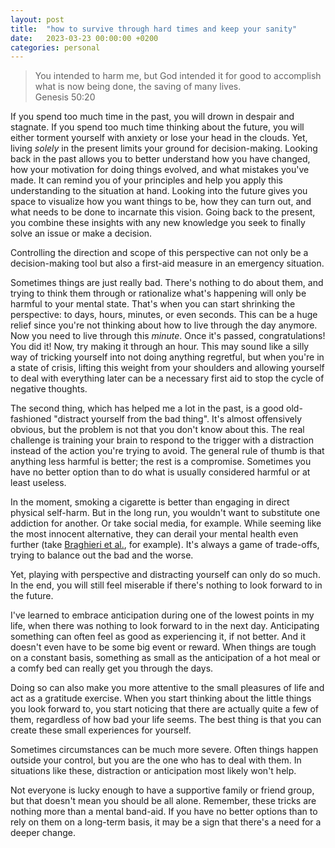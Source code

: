 ```yaml
---
layout: post
title:  "how to survive through hard times and keep your sanity"
date:   2023-03-23 00:00:00 +0200
categories: personal
---
```


>You intended to harm me, but God intended it for good to accomplish what is now being done, the saving of many lives.
<br>Genesis 50:20

If you spend too much time in the past, you will drown in despair and stagnate. If you spend too much time thinking about the future, you will either torment yourself with anxiety or lose your head in the clouds. Yet, living _solely_ in the present limits your ground for decision-making. Looking back in the past allows you to better understand how you have changed, how your motivation for doing things evolved, and what mistakes you've made. It can remind you of your principles and help you apply this understanding to the situation at hand. Looking into the future gives you space to visualize how you want things to be, how they can turn out, and what needs to be done to incarnate this vision. Going back to the present, you combine these insights with any new knowledge you seek to finally solve an issue or make a decision.

Controlling the direction and scope of this perspective can not only be a decision-making tool but also a first-aid measure in an emergency situation.

Sometimes things are just really bad. There's nothing to do about them, and trying to think them through or rationalize what's happening will only be harmful to your mental state. That's when you can start shrinking the perspective: to days, hours, minutes, or even seconds. This can be a huge relief since you're not thinking about how to live through the day anymore. Now you need to live through this _minute_. Once it's passed, congratulations! You did it! Now, try making it through an hour. This may sound like a silly way of tricking yourself into not doing anything regretful, but when you're in a state of crisis, lifting this weight from your shoulders and allowing yourself to deal with everything later can be a necessary first aid to stop the cycle of negative thoughts.

The second thing, which has helped me a lot in the past, is a good old-fashioned "distract yourself from the bad thing". It's almost offensively obvious, but the problem is not that you don't know about this. The real challenge is training your brain to respond to the trigger with a distraction instead of the action you're trying to avoid. The general rule of thumb is that anything less harmful is better; the rest is a compromise. Sometimes you have no better option than to do what is usually considered harmful or at least useless.

In the moment, smoking a cigarette is better than engaging in direct physical self-harm. But in the long run, you wouldn't want to substitute one addiction for another. Or take social media, for example. While seeming like the most innocent alternative, they can derail your mental health even further (take [Braghieri et al.](https://web.archive.org/web/20230323132257/https://www.econstor.eu/bitstream/10419/260853/1/cesifo1_wp9723.pdf), for example). It's always a game of trade-offs, trying to balance out the bad and the worse.

Yet, playing with perspective and distracting yourself can only do so much. In the end, you will still feel miserable if there's nothing to look forward to in the future.

I've learned to embrace anticipation during one of the lowest points in my life, when there was nothing to look forward to in the next day. Anticipating something can often feel as good as experiencing it, if not better. And it doesn't even have to be some big event or reward. When things are tough on a constant basis, something as small as the anticipation of a hot meal or a comfy bed can really get you through the days.

Doing so can also make you more attentive to the small pleasures of life and act as a gratitude exercise. When you start thinking about the little things you look forward to, you start noticing that there are actually quite a few of them, regardless of how bad your life seems. The best thing is that you can create these small experiences for yourself.

Sometimes circumstances can be much more severe. Often things happen outside your control, but you are the one who has to deal with them. In situations like these, distraction or anticipation most likely won't help.

Not everyone is lucky enough to have a supportive family or friend group, but that doesn't mean you should be all alone. Remember, these tricks are nothing more than a mental band-aid. If you have no better options than to rely on them on a long-term basis, it may be a sign that there's a need for a deeper change.